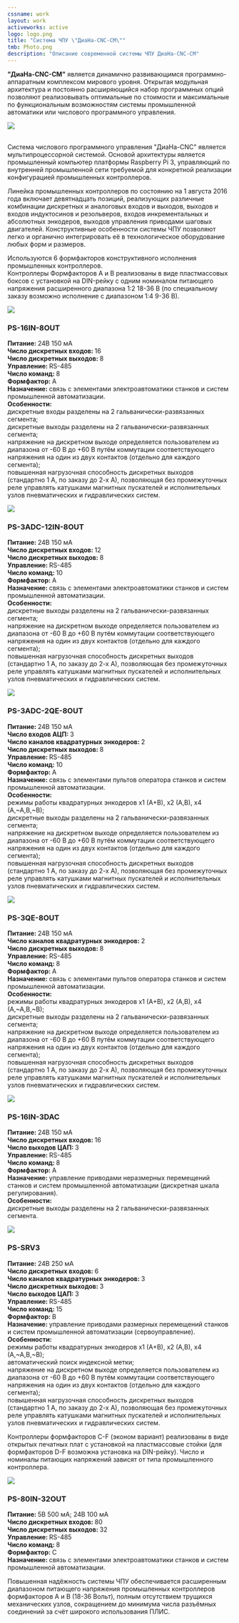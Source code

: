 ```yaml
---
cssname: work
layout: work
activeworks: active
logo: logo.png
title: "Система ЧПУ \"ДиаНа-CNC-СМ\""
tmb: Photo.png
description: "Описание современной системы ЧПУ ДиаНа-CNC-СМ"
---
```

<p><strong>"ДиаНа-CNC-СМ"</strong> является динамично развивающимся программно-аппаратным комплексом мирового уровня. Открытая модульная архитектура и постоянно расширяющийся набор программных опций позволяют реализовывать оптимальные по стоимости и максимальные по функциональным возможностям системы промышленной автоматики или числового программного управления.</p>
<!--content-->
<p>

</p>
<div class="row">
  <div class="col-lg-4 col-md-4 col-sm-4">
    <div class="work-img">
     <img src="/static/img/works/cnc-03-2018/RaspBerry.png">
    </div>
  </div>
  <div class="col-lg-8 col-md-8 col-sm-8">
   <p>
   <br>
   Система числового программного управления "ДиаНа-CNC" является мультипроцессорной системой. Основой архитектуры является промышленный компьютер платформы Raspberry Pi 3, управляющий по внутренней промышленной сети требуемой для конкретной реализации конфигурацией промышленных контроллеров.</p>
   <p>Линейка промышленных контроллеров по состоянию на 1 августа 2016 года включает девятнадцать позиций, реализующих различные комбинации дискретных и аналоговых входов и выходов, выходов и входов индуктосинов и резольверов, входов инкрементальных и абсолютных энкодеров, выходов управления приводами шаговых двигателей. Конструктивные особенности системы ЧПУ позволяют легко и органично интегрировать её в технологическое оборудование любых форм и размеров.</p>
   <p>Используются 6 формфакторов конструктивного исполнения промышленных контроллеров.<br>
   Контроллеры Формфакторов A и B реализованы в виде пластмассовых боксов с установкой на DIN-рейку с одним номиналом питающего напряжения расширенного диапазона 1:2 18-36 В (по специальному заказу возможно исполнение с диапазоном 1:4 9-36 В).</p>
  </div>
</div>
<div class="row">
  <div class="col-lg-4 col-md-4 col-sm-4">
    <div class="work-img">
      <img src="/static/img/works/cnc-08-2016/01.png">
    </div>
  </div>
  <div class="col-lg-8 col-md-8 col-sm-8">
    <h3><strong class="di-color">PS-16IN-8OUT</strong></h3>
    <p><strong>Питание: </strong>24В 150 мА<br>
    <strong>Число дискретных входов: </strong>16<br>
    <strong>Число дискретных выходов: </strong>8<br>
    <strong>Управление: </strong>RS-485<br>
    <strong>Число команд: </strong>8<br>
    <strong>Формфактор: </strong>A<br>
    <strong>Назначение: </strong>связь с элементами электроавтоматики станков и систем промышленной автоматизации.<br>
    <strong>Особенности:</strong><br>
    <span class="glyphicon glyphicon-chevron-right di-color" aria-hidden="true"></span> дискретные входы разделены на 2 гальванически-развязанных сегмента;<br> 
    <span class="glyphicon glyphicon-chevron-right di-color" aria-hidden="true"></span> дискретные выходы разделены на 2 гальванически-развязанных сегмента;<br>
    <span class="glyphicon glyphicon-chevron-right di-color" aria-hidden="true"></span> напряжение на дискретном выходе определяется пользователем из диапазона от -60 В до +60 В путём коммутации соответствующего напряжения на один из двух контактов (отдельно для каждого сегмента);<br>
    <span class="glyphicon glyphicon-chevron-right di-color" aria-hidden="true"></span> повышенная нагрузочная способность дискретных выходов (стандартно 1 А, по заказу до 2-х А), позволяющая без промежуточных реле управлять катушками магнитных пускателей и исполнительных узлов пневматических и гидравлических систем.</p>
  </div>
</div>
<div class="row">
  <div class="col-lg-4 col-md-4 col-sm-4">
    <div class="work-img">
      <img src="/static/img/works/cnc-03-2018/PS-3ADC-12IN-8OUT.png">
    </div>
  </div>
  <div class="col-lg-8 col-md-8 col-sm-8">
    <h3><strong class="di-color">PS-3ADC-12IN-8OUT</strong></h3>
    <p><strong>Питание: </strong>24В 150 мА<br>
    <strong>Число дискретных входов: </strong>12<br>
    <strong>Число дискретных выходов: </strong>8<br>
    <strong>Управление: </strong>RS-485<br>
    <strong>Число команд: </strong>10<br>
    <strong>Формфактор: </strong>A<br>
    <strong>Назначение: </strong>связь с элементами электроавтоматики станков и систем промышленной автоматизации.<br>
    <strong>Особенности:</strong><br>
    <span class="glyphicon glyphicon-chevron-right di-color" aria-hidden="true"></span> дискретные выходы разделены на 2 гальванически-развязанных сегмента;<br> 
    <span class="glyphicon glyphicon-chevron-right di-color" aria-hidden="true"></span> напряжение на дискретном выходе определяется пользователем из диапазона от -60 В до +60 В путём коммутации
соответствующего напряжения на один из двух контактов (отдельно для каждого сегмента);<br>
    <span class="glyphicon glyphicon-chevron-right di-color" aria-hidden="true"></span> повышенная нагрузочная способность дискретных выходов (стандартно 1 А, по заказу до 2-х А), позволяющая без 
промежуточных реле управлять катушками магнитных пускателей и исполнительных узлов пневматических и гидравлических систем.</p>
  </div>
</div>
<div class="row">
  <div class="col-lg-4 col-md-4 col-sm-4">
    <div class="work-img">
      <img src="/static/img/works/cnc-03-2018/PS-3ADC-2QE-8OUT.png">
    </div>
  </div>
  <div class="col-lg-8 col-md-8 col-sm-8">
    <h3><strong class="di-color">PS-3ADC-2QE-8OUT</strong></h3>
    <p><strong>Питание: </strong>24В 150 мА<br>
    <strong>Число входов АЦП: </strong>3<br>
    <strong>Число каналов квадратурных энкодеров: </strong>2<br>
    <strong>Число дискретных выходов: </strong>8<br>
    <strong>Управление: </strong>RS-485<br>
    <strong>Число команд: </strong>10<br>
    <strong>Формфактор: </strong>A<br>
    <strong>Назначение: </strong>связь с элементами пультов оператора станков и систем промышленной автоматизации.<br>
    <strong>Особенности:</strong><br>
    <span class="glyphicon glyphicon-chevron-right di-color" aria-hidden="true"></span> режимы работы квадратурных энкодеров x1 (A+B), x2 (A,B), x4 (A,~A,B,~B);<br> 
    <span class="glyphicon glyphicon-chevron-right di-color" aria-hidden="true"></span> дискретные выходы разделены на 2 гальванически-развязанных сегмента;<br> 
    <span class="glyphicon glyphicon-chevron-right di-color" aria-hidden="true"></span> напряжение на дискретном выходе определяется пользователем из диапазона от -60 В до +60 В путём коммутации
соответствующего напряжения на один из двух контактов (отдельно для каждого сегмента);<br>
    <span class="glyphicon glyphicon-chevron-right di-color" aria-hidden="true"></span> повышенная нагрузочная способность дискретных выходов (стандартно 1 А, по заказу до 2-х А), позволяющая без 
промежуточных реле управлять катушками магнитных пускателей и исполнительных узлов пневматических и гидравлических систем.</p>
  </div>
</div>
<div class="row">
  <div class="col-lg-4 col-md-4 col-sm-4">
    <div class="work-img">
      <img src="/static/img/works/cnc-03-2018/PS-3QE-8OUT.png">
    </div>
  </div>
  <div class="col-lg-8 col-md-8 col-sm-8">
    <h3><strong class="di-color">PS-3QE-8OUT</strong></h3>
    <p><strong>Питание: </strong>24В 150 мА<br>
    <strong>Число каналов квадратурных энкодеров: </strong>2<br>
    <strong>Число дискретных выходов: </strong>8<br>
    <strong>Управление: </strong>RS-485<br>
    <strong>Число команд: </strong>8<br>
    <strong>Формфактор: </strong>A<br>
    <strong>Назначение: </strong>связь с элементами пультов оператора станков и систем промышленной автоматизации.<br>
    <strong>Особенности:</strong><br>
    <span class="glyphicon glyphicon-chevron-right di-color" aria-hidden="true"></span> режимы работы квадратурных энкодеров x1 (A+B), x2 (A,B), x4 (A,~A,B,~B);<br> 
    <span class="glyphicon glyphicon-chevron-right di-color" aria-hidden="true"></span> дискретные выходы разделены на 2 гальванически-развязанных сегмента;<br> 
    <span class="glyphicon glyphicon-chevron-right di-color" aria-hidden="true"></span> напряжение на дискретном выходе определяется пользователем из диапазона от -60 В до +60 В путём коммутации
соответствующего напряжения на один из двух контактов (отдельно для каждого сегмента);<br>
    <span class="glyphicon glyphicon-chevron-right di-color" aria-hidden="true"></span> повышенная нагрузочная способность дискретных выходов (стандартно 1 А, по заказу до 2-х А), позволяющая без 
промежуточных реле управлять катушками магнитных пускателей и исполнительных узлов пневматических и гидравлических систем.</p>
  </div>
</div> 
<div class="row">
  <div class="col-lg-4 col-md-4 col-sm-4">
    <div class="work-img">
      <img src="/static/img/works/cnc-03-2018/PS-16IN-3DAC.png">
    </div>
  </div>
  <div class="col-lg-8 col-md-8 col-sm-8">
    <h3><strong class="di-color">PS-16IN-3DAC</strong></h3>
    <p><strong>Питание: </strong>24В 150 мА<br>
    <strong>Число дискретных входов: </strong>16<br>
    <strong>Число выходов ЦАП: </strong>3<br>
    <strong>Управление: </strong>RS-485<br>
    <strong>Число команд: </strong>8<br>
    <strong>Формфактор: </strong>A<br>
    <strong>Назначение: </strong>управление приводами неразмерных перемещений станков и систем промышленной автоматизации 
(дискретная шкала регулирования).<br>
    <strong>Особенности:</strong><br>
    <span class="glyphicon glyphicon-chevron-right di-color" aria-hidden="true"></span> дискретные выходы разделены на 2 гальванически-развязанных сегмента.</p> 
  </div>
</div>   
<div class="row">
  <div class="col-lg-4 col-md-4 col-sm-4">
    <div class="work-img">
      <img src="/static/img/works/cnc-03-2018/PS-SRV3.png">
    </div>
  </div>
  <div class="col-lg-8 col-md-8 col-sm-8">
    <h3><strong class="di-color">PS-SRV3</strong></h3>
    <p><strong>Питание: </strong>24В 250 мА<br>
    <strong>Число дискретных входов: </strong>6<br>
    <strong>Число каналов квадратурных энкодеров: </strong>3<br>
    <strong>Число дискретных выходов: </strong>3<br>
    <strong>Число выходов ЦАП: </strong>3<br>
    <strong>Управление: </strong>RS-485<br>
    <strong>Число команд: </strong>15<br>
    <strong>Формфактор: </strong>B<br>
    <strong>Назначение: </strong>управление приводами размерных перемещений станков и систем промышленной автоматизации 
(сервоуправление).<br>
    <strong>Особенности:</strong><br>
    <span class="glyphicon glyphicon-chevron-right di-color" aria-hidden="true"></span> режимы работы квадратурных энкодеров x1 (A+B), x2 (A,B), x4 (A,~A,B,~B);<br> 
    <span class="glyphicon glyphicon-chevron-right di-color" aria-hidden="true"></span> автоматический поиск индексной метки;<br>
    <span class="glyphicon glyphicon-chevron-right di-color" aria-hidden="true"></span> напряжение на дискретном выходе определяется пользователем из диапазона от -60 В до +60 В путём коммутации
соответствующего напряжения на один из двух контактов (отдельно для каждого сегмента);<br>
    <span class="glyphicon glyphicon-chevron-right di-color" aria-hidden="true"></span> повышенная нагрузочная способность дискретных выходов (стандартно 1 А, по заказу до 2-х А), позволяющая без 
промежуточных реле управлять катушками магнитных пускателей и исполнительных узлов пневматических и гидравлических систем.
    </p>
  </div>
</div>
<p>
Контроллеры формфакторов C-F (эконом вариант) реализованы в виде открытых печатных плат с установкой на пластмассовые стойки (для формфакторов D-F возможна установка на DIN-рейку). Число и номиналы питающих напряжений зависят от типа промышленного контроллера.
</p>
<div class="row">
  <div class="col-lg-4 col-md-4 col-sm-4">
    <div class="work-img">
      <img src="/static/img/works/cnc-03-2018/PS-80IN-32OUT.png" />
    </div>
  </div>
  <div class="col-lg-8 col-md-8 col-sm-8">
    <h3><strong class="di-color">PS-80IN-32OUT</strong></h3>
    <p><strong>Питание: </strong>5В 500 мА; 24В 100 мА<br />
    <strong>Число дискретных входов: </strong>80<br />
    <strong>Число дискретных выходов: </strong>32<br />
    <strong>Управление: </strong>RS-485<br />
    <strong>Число команд: </strong>8<br />
    <strong>Формфактор: </strong>C<br />
    <strong>Назначение: </strong>связь с элементами электроавтоматики станков и систем промышленной автоматизации.
    </p>
  </div>
</div>
<p>
Повышенная надёжность системы ЧПУ обеспечивается расширенным диапазоном питающего напряжения промышленных контроллеров формфакторов A и B (18-36 Вольт), полным отсутствием трущихся механических узлов, сокращением до минимума числа разъёмных соединений за счёт широкого использования ПЛИС.
</p>
